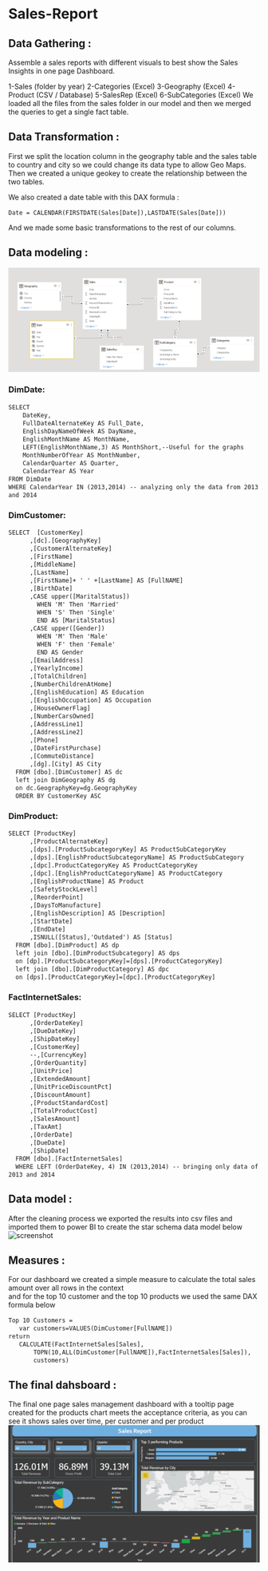 # Sales-Report

## Data Gathering :  
Assemble a sales reports with different visuals to best show the Sales Insights in one page Dashboard. 

  1-Sales (folder by year)
  2-Categories (Excel)
  3-Geography (Excel)
  4-Product (CSV / Database)
  5-SalesRep (Excel)
  6-SubCategories (Excel)
We loaded all the files from the sales folder in our model and then we merged the queries to get a single fact table.

## Data Transformation :  

First we split the location column in the geography table and the sales table to country and city so we could change its data type to allow Geo Maps.
Then we created a unique geokey to create the relationship between the two tables.

We also created a date table with this DAX formula :
```  
Date = CALENDAR(FIRSTDATE(Sales[Date]),LASTDATE(Sales[Date]))
```  

And we made some basic transformations to the rest of our columns.

## Data modeling :  

![screenshot](model.PNG)

### DimDate:      
```   
SELECT 
    DateKey,
    FullDateAlternateKey AS Full_Date,
    EnglishDayNameOfWeek AS DayName,
    EnglishMonthName AS MonthName,
    LEFT(EnglishMonthName,3) AS MonthShort,--Useful for the graphs 
    MonthNumberOfYear AS MonthNumber,
    CalendarQuarter AS Quarter,
    CalendarYear AS Year
FROM DimDate
WHERE CalendarYear IN (2013,2014) -- analyzing only the data from 2013 and 2014
```     
### DimCustomer:   
```  
SELECT  [CustomerKey]
      ,[dc].[GeographyKey]
      ,[CustomerAlternateKey]
      ,[FirstName]
      ,[MiddleName]
      ,[LastName]
      ,[FirstName]+ ' ' +[LastName] AS [FullNAME]
      ,[BirthDate]
      ,CASE upper([MaritalStatus])
        WHEN 'M' Then 'Married'
        WHEN 'S' Then 'Single'
        END AS [MaritalStatus]
      ,CASE upper([Gender])
        WHEN 'M' Then 'Male'
        WHEN 'F' then 'Female'
        END AS Gender
      ,[EmailAddress]
      ,[YearlyIncome]
      ,[TotalChildren]
      ,[NumberChildrenAtHome]
      ,[EnglishEducation] AS Education
      ,[EnglishOccupation] AS Occupation
      ,[HouseOwnerFlag]
      ,[NumberCarsOwned]
      ,[AddressLine1]
      ,[AddressLine2]
      ,[Phone]
      ,[DateFirstPurchase]
      ,[CommuteDistance]
      ,[dg].[City] AS City
  FROM [dbo].[DimCustomer] AS dc
  left join DimGeography AS dg 
  on dc.GeographyKey=dg.GeographyKey
  ORDER BY CustomerKey ASC
```     
### DimProduct:    
```     
SELECT [ProductKey]
      ,[ProductAlternateKey]
      ,[dps].[ProductSubcategoryKey] AS ProductSubCategoryKey
      ,[dps].[EnglishProductSubcategoryName] AS ProductSubCategory
      ,[dpc].ProductCategoryKey AS ProductCategoryKey
      ,[dpc].[EnglishProductCategoryName] AS ProductCategory
      ,[EnglishProductName] AS Product
      ,[SafetyStockLevel]
      ,[ReorderPoint]
      ,[DaysToManufacture]
      ,[EnglishDescription] AS [Description]
      ,[StartDate]
      ,[EndDate]
      ,ISNULL([Status],'Outdated') AS [Status]
  FROM [dbo].[DimProduct] AS dp 
  left join [dbo].[DimProductSubcategory] AS dps
  on [dp].[ProductSubcategoryKey]=[dps].[ProductCategoryKey]
  left join [dbo].[DimProductCategory] AS dpc 
  on [dps].[ProductCategoryKey]=[dpc].[ProductCategoryKey]
```        
### FactInternetSales:    
```  
SELECT [ProductKey]
      ,[OrderDateKey]
      ,[DueDateKey]
      ,[ShipDateKey]
      ,[CustomerKey]
      --,[CurrencyKey]
      ,[OrderQuantity]
      ,[UnitPrice]
      ,[ExtendedAmount]
      ,[UnitPriceDiscountPct]
      ,[DiscountAmount]
      ,[ProductStandardCost]
      ,[TotalProductCost]
      ,[SalesAmount]
      ,[TaxAmt]
      ,[OrderDate]
      ,[DueDate]
      ,[ShipDate]
  FROM [dbo].[FactInternetSales]
  WHERE LEFT (OrderDateKey, 4) IN (2013,2014) -- bringing only data of 2013 and 2014
```      
## Data model :   
After the cleaning process we exported the results into csv files and imported them to power BI to create the star schema data model below      
![screenshot](data_model.PNG)       

## Measures :   
For our dashboard we created a simple measure to calculate the  total sales amount over all rows in the context   
 and for the top 10 customer  and the top 10 products we used the same DAX formula below       
 ```   
 Top 10 Customers = 
    var customers=VALUES(DimCustomer[FullNAME])
return 
    CALCULATE(FactInternetSales[Sales],
        TOPN(10,ALL(DimCustomer[FullNAME]),FactInternetSales[Sales]),
        customers)
```   

## The final dahsboard :   
The final one page sales management dashboard with a tooltip page created for the products chart meets the acceptance criteria, as you can see it shows sales over time, per customer and per product   
![screenshot](report.PNG)
    


